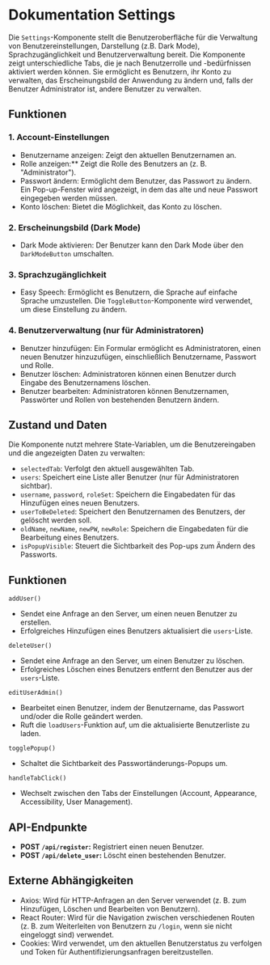 # Dokumentation Settings

Die `Settings`-Komponente stellt die Benutzeroberfläche für die Verwaltung von Benutzereinstellungen, Darstellung (z.B. Dark Mode), Sprachzugänglichkeit und Benutzerverwaltung bereit. Die Komponente zeigt unterschiedliche Tabs, die je nach Benutzerrolle und -bedürfnissen aktiviert werden können. Sie ermöglicht es Benutzern, ihr Konto zu verwalten, das Erscheinungsbild der Anwendung zu ändern und, falls der Benutzer Administrator ist, andere Benutzer zu verwalten.

## Funktionen

### 1. Account-Einstellungen
- Benutzername anzeigen: Zeigt den aktuellen Benutzernamen an.
- Rolle anzeigen:** Zeigt die Rolle des Benutzers an (z. B. "Administrator").
- Passwort ändern: Ermöglicht dem Benutzer, das Passwort zu ändern. Ein Pop-up-Fenster wird angezeigt, in dem das alte und neue Passwort eingegeben werden müssen.
- Konto löschen: Bietet die Möglichkeit, das Konto zu löschen.

### 2. Erscheinungsbild (Dark Mode)
- Dark Mode aktivieren: Der Benutzer kann den Dark Mode über den `DarkModeButton` umschalten.

### 3. Sprachzugänglichkeit
- Easy Speech: Ermöglicht es Benutzern, die Sprache auf einfache Sprache umzustellen. Die `ToggleButton`-Komponente wird verwendet, um diese Einstellung zu ändern.

### 4. Benutzerverwaltung (nur für Administratoren)
- Benutzer hinzufügen: Ein Formular ermöglicht es Administratoren, einen neuen Benutzer hinzuzufügen, einschließlich Benutzername, Passwort und Rolle.
- Benutzer löschen: Administratoren können einen Benutzer durch Eingabe des Benutzernamens löschen.
- Benutzer bearbeiten: Administratoren können Benutzernamen, Passwörter und Rollen von bestehenden Benutzern ändern.

## Zustand und Daten

Die Komponente nutzt mehrere State-Variablen, um die Benutzereingaben und die angezeigten Daten zu verwalten:

- `selectedTab`: Verfolgt den aktuell ausgewählten Tab.
- `users`: Speichert eine Liste aller Benutzer (nur für Administratoren sichtbar).
- `username`, `password`, `roleSet`: Speichern die Eingabedaten für das Hinzufügen eines neuen Benutzers.
- `userToBeDeleted`: Speichert den Benutzernamen des Benutzers, der gelöscht werden soll.
- `oldName`, `newName`, `newPW`, `newRole`: Speichern die Eingabedaten für die Bearbeitung eines Benutzers.
- `isPopupVisible`: Steuert die Sichtbarkeit des Pop-ups zum Ändern des Passworts.

## Funktionen
```
addUser()
```
- Sendet eine Anfrage an den Server, um einen neuen Benutzer zu erstellen.
- Erfolgreiches Hinzufügen eines Benutzers aktualisiert die `users`-Liste.

```
deleteUser()
```
- Sendet eine Anfrage an den Server, um einen Benutzer zu löschen.
- Erfolgreiches Löschen eines Benutzers entfernt den Benutzer aus der `users`-Liste.

```
editUserAdmin()
```
- Bearbeitet einen Benutzer, indem der Benutzername, das Passwort und/oder die Rolle geändert werden.
- Ruft die `loadUsers`-Funktion auf, um die aktualisierte Benutzerliste zu laden.

```
togglePopup()
```
- Schaltet die Sichtbarkeit des Passwortänderungs-Popups um.

```
handleTabClick()
```
- Wechselt zwischen den Tabs der Einstellungen (Account, Appearance, Accessibility, User Management).

## API-Endpunkte

- **POST `/api/register`:** Registriert einen neuen Benutzer.
- **POST `/api/delete_user`:** Löscht einen bestehenden Benutzer.

## Externe Abhängigkeiten

- Axios: Wird für HTTP-Anfragen an den Server verwendet (z. B. zum Hinzufügen, Löschen und Bearbeiten von Benutzern).
- React Router: Wird für die Navigation zwischen verschiedenen Routen (z. B. zum Weiterleiten von Benutzern zu `/login`, wenn sie nicht eingeloggt sind) verwendet.
- Cookies: Wird verwendet, um den aktuellen Benutzerstatus zu verfolgen und Token für Authentifizierungsanfragen bereitzustellen.


